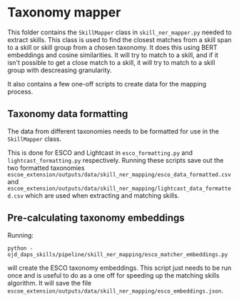 # Taxonomy mapper

This folder contains the `SkillMapper` class in `skill_ner_mapper.py` needed to extract skills. This class is used to find the closest matches from a skill span to a skill or skill group from a chosen taxonomy. It does this using BERT embeddings and cosine similarities. It will try to match to a skill, and if it isn't possible to get a close match to a skill, it will try to match to a skill group with descreasing granularity.

It also contains a few one-off scripts to create data for the mapping process.

## Taxonomy data formatting

The data from different taxonomies needs to be formatted for use in the `SkillMapper` class.

This is done for ESCO and Lightcast in `esco_formatting.py` and `lightcast_formatting.py` respectively. Running these scripts save out the two formatted taxonomies `escoe_extension/outputs/data/skill_ner_mapping/esco_data_formatted.csv` and `escoe_extension/outputs/data/skill_ner_mapping/lightcast_data_formatted.csv` which are used when extracting and matching skills.

## Pre-calculating taxonomy embeddings

Running:

```
python -ojd_daps_skills/pipeline/skill_ner_mapping/esco_matcher_embeddings.py
```

will create the ESCO taxonomy embeddings. This script just needs to be run once and is useful to do as a one off for speeding up the matching skills algorithm. It will save the file `escoe_extension/outputs/data/skill_ner_mapping/esco_embeddings.json`.
